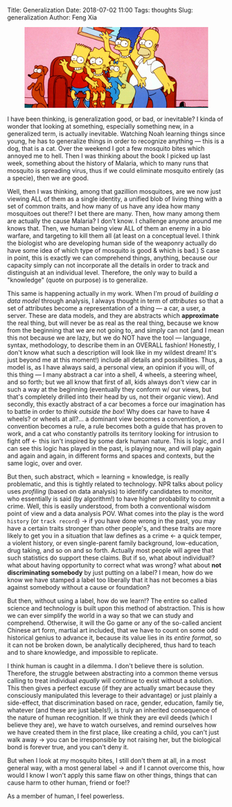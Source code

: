 Title: Generalization
Date: 2018-07-02 11:00
Tags: thoughts
Slug: generalization
Author: Feng Xia

<figure class="col s12 center">
  <img src="images/simpson.jpg"/>
</figure>

I have been thinking, is generalization good, or bad, or inevitable? I
kinda of wonder that looking at something, especially something new,
in a generalized term, is actually inevitable. Watching Noah learning
things since young, he has to generalize things in order to recognize
anything &mdash; this is a dog, that is a cat. Over the weekend I got
a few mosquito bites which annoyed me to hell. Then I was thinking
about the book I picked up last week, something about the history of
Malaria, which to many runs that mosquito is spreading virus, thus if
we could eliminate mosquito entirely (as a specie), then we are good.

Well, then I was thinking, among that gazillion mosquitoes, are we now
just  viewing ALL  of them  as a  single identity,  a unified  blob of
living thing with a set of common  traits, and how many of us have any
idea how many  mosquitoes out there!? I bet there  are many. Then, how
many among  them are  actually the  cause Malaria?   I don't  know.  I
challenge anyone around  me knows that. Then, we human  being view ALL
of them an enemy in a bio  warfare, and targeting to kill them all (at
least on a conceptual level. I  think the biologist who are developing
human side of the weaponry actually do have some idea of which type of
mosquito is good & which is bad.)  S case in point, this is exactly we
can comprehend things,  anything, because our capacity  simply can not
incorporate all  the details in order  to track and distinguish  at an
individual  level. Therefore,  the  only way  to  build a  "knowledge"
(quote on purpose) is to generalize.

This  same  is happening  actually  in  my  work.  When I'm  proud  of
_building a data model_ through analysis,  I always thought in term of
_attributes_ so that a set of  attributes become a representation of a
thing &mdash; a car, a user, a server. These are data models, and they
are abstracts which **approximate** the  real thing, but will never be
as real as the real thing, because  we know from the beginning that we
are not going to,  and simply can not (and I mean  this not because we
are  lazy, but  we  do NOT  have the  tool  &mdash; language,  syntax,
methodology, to describe them in an OVERALL fashion! Honestly, I don't
know what such a description will look like in my wildest dream!  It's
just   beyond  me   at   this  moment!)   include   all  details   and
possibilities. Thus,  a model is,  as I  have always said,  a personal
view, an opinion if you will, of  this thing &mdash; I many abstract a
car into a shell, 4 wheels, a steering wheel, and so forth; but we all
know that first  of all, kids always  don't view car in such  a way at
the  beginning  (eventually they  conform  w/  our views,  but  that's
completely drilled into their head by us, not their organic view). And
secondly,  this  exactly  abstract  of  a  car  becomes  a  force  our
imagination has  to battle in  order to  _think outside the  box_! Why
does car have to  have 4 wheels? or wheels at  all?... a dominant view
becomes a convention, a convention becomes a rule, a rule becomes both
a guide that has proven to work, and a cat who constantly patrolls its
territory  looking  for  intrusion  to fight  off  &larr;  this  isn't
inspired by some dark human nature. This  is logic, and I can see this
logic has played in the past, is  playing now, and will play again and
again and again,  in different forms and spaces and  contexts, but the
same logic, over and over.

But  then, such  abstract, which  =  learning =  knowledge, is  really
problematic,  and this  is tightly  related to  technology. NPR  talks
about policy  uses _profiling_  (based on  data analysis)  to identify
candidates to monitor, who essentially is said (by algorithm!) to have
higher probability to commit a crime. Well, this is easily understood,
from both  a conventional  wisdom point  of view  and a  data analysis
POV.  What comes  into  the  play is  the  word  `history` (or  `track
record`) &rarr;  if you have  done wrong in the  past, you may  have a
certain traits stronger than other people's, and these traits are more
likely to get you in a situation  that law defines as a crime &larr; a
quick  temper,  a  violent   history,  or  even  single-parent  family
background,   low-education,   drug  taking,   and   so   on  and   so
forth. Actually most people will agree that such statistics do support
these claims.  But if  so, what about  individual!? what  about having
opportunity to correct what was wrong? what about **not discriminating
somebody** by just putting on a label?  I mean, how do we know we have
stamped a label  too liberally that it has not  becomes a bias against
somebody without a cause or foundation?

But then, without using a label, how do we learn!? The entire so
called science and technology is built upon this method of
abstraction. This is how we can ever simplify the world in a way so
that we can study and comprehend. Otherwise, it will the Go game or
any of the so-called ancient Chinese art form, martial art included,
that we have to count on some odd historical genius to advance it,
because its value lies in its _entire format_, so it can not be broken
down, be analytically deciphered, thus hard to teach and to share
knowledge, and impossible to replicate.

I think human is caught in a dilemma. I don't believe there is
solution. Therefore, the struggle between abstracting into a common
theme versus calling to treat individual _equally_ will continue to
exist without a solution. This then gives a perfect excuse (if they
are actually smart because they consciously manipulated this leverage
to their advantage) or just plainly a side-effect, that discrimination
based on race, gender, education, family tie, whatever (and these are
just labels!), is truly an inherited consequence of the nature of human
recognition. If we think they are evil deeds (which I believe they
are), we have to watch ourselves, and remind ourselves how we have
created them in the first place, like creating a child, you can't just
walk away &rarr; you can be irresponsible by not raising her, but the
biological bond is forever true, and you can't deny it.

But when I look at my mosquito bites, I still don't them at all, in a
most general way, with a most general label &rarr; and if I cannot
overcome this, how would I know I won't apply this same flaw on other
things, things that can cause harm to other human, friend or foe!?

As a member of human, I feel powerless.
